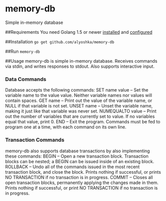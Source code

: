 # memory-db
Simple in-memory database

##Requirements
You need Golang 1.5 or newer [installed](https://golang.org/doc/install) and [configured](https://golang.org/doc/code.html)  

##Installation
`go get github.com/alyoshka/memory-db`  

##Run
`memory-db`

##Usage
memory-db is simple in-memory database.
Receives commands via stdin, and writes responses to stdout.
Also supports interactive input.

### Data Commands
Database accepts the following commands:
SET name value – Set the variable name to the value value. Neither variable names nor values will contain spaces.
GET name – Print out the value of the variable name, or NULL if that variable is not set.
UNSET name – Unset the variable name, making it just like that variable was never set.
NUMEQUALTO value – Print out the number of variables that are currently set to value. If no variables equal that value, print 0.
END – Exit the program.
Commands must be fed to program one at a time, with each command on its own line.

### Transaction Commands
memory-db also supports database transactions by also implementing these commands:
BEGIN – Open a new transaction block. Transaction blocks can be nested; a BEGIN can be issued inside of an existing block.
ROLLBACK – Undo all of the commands issued in the most recent transaction block, and close the block. Prints nothing if successful, or prints NO TRANSACTION if no transaction is in progress.
COMMIT – Closes all open transaction blocks, permanently applying the changes made in them. Prints nothing if successful, or print NO TRANSACTION if no transaction is in progress.

